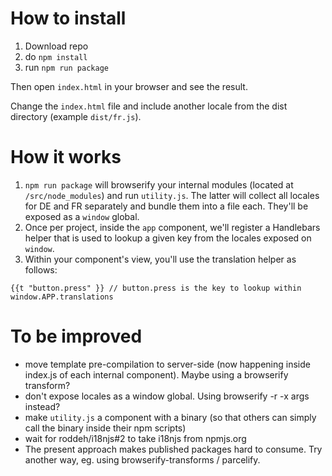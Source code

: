 # How to install

1. Download repo
2. do `npm install`
3. run `npm run package`

Then open `index.html` in your browser and see the result.

Change the `index.html` file and include another locale from the dist directory (example `dist/fr.js`).

# How it works

1. `npm run package` will browserify your internal modules (located at `/src/node_modules`) and run `utility.js`. The latter will collect all locales for DE and FR separately and bundle them into a file each. They'll be exposed as a `window` global.
2. Once per project, inside the `app` component, we'll register a Handlebars helper that is used to lookup a given key from the locales exposed on `window`.
3. Within your component's view, you'll use the translation helper as follows:
```
{{t "button.press" }} // button.press is the key to lookup within window.APP.translations
```

# To be improved

- move template pre-compilation to server-side (now happening inside index.js of each internal component). Maybe using a browserify transform?
- don't expose locales as a window global. Using browserify -r -x args instead?
- make `utility.js` a component with a binary (so that others can simply call the binary inside their npm scripts)
- wait for roddeh/i18njs#2 to take i18njs from npmjs.org
- The present approach makes published packages hard to consume. Try another way, eg. using browserify-transforms / parcelify.
